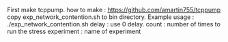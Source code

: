 First make tcppump. how to make : https://github.com/amartin755/tcppump
copy exp_network_contention.sh to bin directory. 
Example usage :  ./exp_network_contention.sh <delay> <count> <experiment>
delay : use 0 delay. 
count : number of times to run the stress
experiment : name of experiment 
